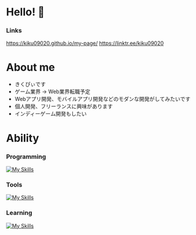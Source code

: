 # Hello! 👋

### Links
https://kiku09020.github.io/my-page/
https://linktr.ee/kiku09020


# About me
- きくぴぃです
- ゲーム業界 → Web業界転職予定
- Webアプリ開発、モバイルアプリ開発などのモダンな開発がしてみたいです
- 個人開発、フリーランスに興味があります
- インディーゲーム開発もしたい


# Ability
### Programming
[![My Skills](https://skillicons.dev/icons?i=cpp,cs)](https://skillicons.dev)

### Tools
[![My Skills](https://skillicons.dev/icons?i=vscode,git,github,unity,godot,notion)](https://skillicons.dev)

### Learning
[![My Skills](https://skillicons.dev/icons?i=html,css,js,ts,react,vite,firebase,flutter)](https://skillicons.dev)

